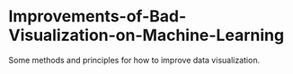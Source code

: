 # Improvements-of-Bad-Visualization-on-Machine-Learning
Some methods and principles for how to improve data visualization.
